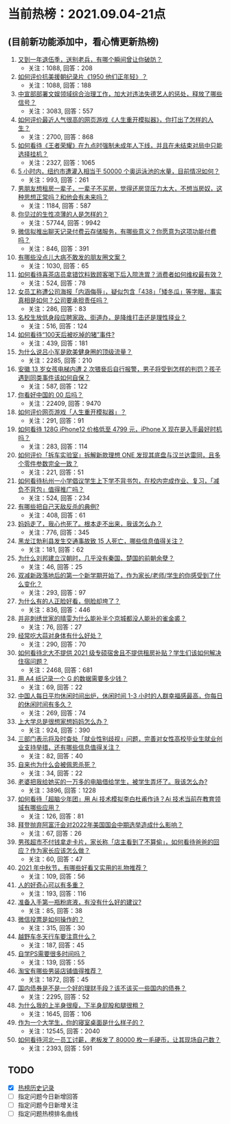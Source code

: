 # 当前热榜：2021.09.04-21点
## (目前新功能添加中，看心情更新热榜)
1. [又到一年退伍季，送别老兵，有哪个瞬间曾让你破防？](https://www.zhihu.com/question/484029261)
    * 关注：1088, 回答：208
2. [如何评价抗美援朝纪录片《1950 他们正年轻》？](https://www.zhihu.com/question/475260500)
    * 关注：1088, 回答：188
3. [中宣部部署文娱领域综合治理工作，加大对违法失德艺人的惩处，释放了哪些信号？](https://www.zhihu.com/question/484282299)
    * 关注：3083, 回答：557
4. [如何评价最近人气很高的网页游戏《人生重开模拟器》，你打出了怎样的人生？](https://www.zhihu.com/question/484487140)
    * 关注：2700, 回答：868
5. [如何看待《王者荣耀》在九点时强制未成年人下线，并且在未结束对局中只能选择挂机？](https://www.zhihu.com/question/484532812)
    * 关注：2327, 回答：1065
6. [5 小时内，纽约市遭灌入相当于 50000 个奥运泳池的水量，目前情况如何？](https://www.zhihu.com/question/484388628)
    * 关注：993, 回答：261
7. [男朋友想租房一辈子，一辈子不买房，觉得还房贷压力太大，不想当房奴，这种思想正常吗？和他会有未来吗？](https://www.zhihu.com/question/479887699)
    * 关注：1184, 回答：587
8. [你见过的生性凉薄的人是怎样的？](https://www.zhihu.com/question/29174460)
    * 关注：57744, 回答：9942
9. [微信拟推出聊天记录付费云存储服务，有哪些意义？你愿意为这项功能付费吗？](https://www.zhihu.com/question/484674591)
    * 关注：846, 回答：391
10. [有哪些没点儿大病不敢发的朋友圈文案？](https://www.zhihu.com/question/483629892)
    * 关注：1030, 回答：65
11. [如何看待喜茶店员拿错饮料致顾客喝下后入院洗胃？消费者如何维权最有效？](https://www.zhihu.com/question/484523708)
    * 关注：524, 回答：78
12. [女员工称遭公司海报「内涵侮辱」，疑似包含「438」「矮冬瓜」等字眼，事实真相是如何？公司要承担责任吗？](https://www.zhihu.com/question/484406846)
    * 关注：286, 回答：83
13. [名校生放低身段应聘家政、街道办，是降维打击还是理性择业？](https://www.zhihu.com/question/484622217)
    * 关注：516, 回答：124
14. [如何看待“100天后被吃掉的猪”事件?](https://www.zhihu.com/question/484143952)
    * 关注：439, 回答：181
15. [为什么说吕小军是欧美健身圈的顶级流量？](https://www.zhihu.com/question/476674229)
    * 关注：2285, 回答：210
16. [安徽 13 岁女孩电梯内遭 2 次猥亵后自行报警，男子将受到怎样的判罚？孩子遇到同类事件该如何自保？](https://www.zhihu.com/question/484237973)
    * 关注：587, 回答：122
17. [你看好中国的 00 后吗？](https://www.zhihu.com/question/339837587)
    * 关注：22409, 回答：9470
18. [如何评价网页游戏「人生重开模拟器」？](https://www.zhihu.com/question/484526139)
    * 关注：291, 回答：91
19. [如何看待 128G iPhone12 价格低至 4799 元，iPhone X 现在是入手最好时机吗？](https://www.zhihu.com/question/484432174)
    * 关注：283, 回答：114
20. [如何评价「拆车实验室」拆解新款理想 ONE 发现其底盘与汉兰达雷同，且多个零件参数完全一致？](https://www.zhihu.com/question/484441010)
    * 关注：221, 回答：51
21. [如何看待杭州一小学倡议学生上下学不背书包，在校内完成作业、复习，「减负不背包」值得推广吗？](https://www.zhihu.com/question/484242133)
    * 关注：524, 回答：234
22. [有哪些把自己天敌反杀的典例?](https://www.zhihu.com/question/481265237)
    * 关注：408, 回答：61
23. [妈妈走了，我心也死了。根本走不出来，我该怎么办？](https://www.zhihu.com/question/483272707)
    * 关注：776, 回答：345
24. [黑龙江勃利县发生交通事故致 15 人死亡，哪些信息值得关注？](https://www.zhihu.com/question/484628079)
    * 关注：181, 回答：62
25. [为什么刘邦建立汉朝时，几乎没有秦国，楚国的前朝余孽？](https://www.zhihu.com/question/484319378)
    * 关注：46, 回答：25
26. [双减新政落地后的第一个新学期开始了，作为家长/老师/学生的你感受到了什么变化？](https://www.zhihu.com/question/483979961)
    * 关注：293, 回答：97
27. [为什么有的人正脸好看，侧脸却垮了？](https://www.zhihu.com/question/483702280)
    * 关注：836, 回答：446
28. [并非刺绣世家的晴雯为什么能补半个京城都没人能补的雀金裘？](https://www.zhihu.com/question/484362516)
    * 关注：76, 回答：27
29. [经常吃大蒜对身体有什么好处？](https://www.zhihu.com/question/475285623)
    * 关注：290, 回答：70
30. [如何看待北大不提供 2021 级专硕宿舍且不提供租房补贴？学生们该如何解决住宿问题？](https://www.zhihu.com/question/483220491)
    * 关注：2468, 回答：681
31. [用 A4 纸记录一个 G 的数据需要多少钱？](https://www.zhihu.com/question/483838337)
    * 关注：69, 回答：22
32. [中国人每日平均休闲时间出炉，休闲时间 1-3 小时的人群幸福感最高，你每日的休闲时间有多久？](https://www.zhihu.com/question/484407964)
    * 关注：269, 回答：74
33. [上大学总是很想家想妈妈怎么办？](https://www.zhihu.com/question/414756223)
    * 关注：924, 回答：390
34. [三部门表示将及时查处「就业性别歧视」问题，完善对女性高校毕业生就业创业支持举措，还有哪些信息值得关注？](https://www.zhihu.com/question/484485579)
    * 关注：82, 回答：40
35. [自来也为什么会被佩恩杀死？](https://www.zhihu.com/question/484339253)
    * 关注：34, 回答：22
36. [老婆把我给她买的一万多的电脑借给学生，被学生弄坏了。我该怎么办?](https://www.zhihu.com/question/420145060)
    * 关注：3896, 回答：1228
37. [如何看待「超脑少年团」用 Ai 技术模拟李白杜甫作诗？Ai 技术当前在教育领域有哪些应用？](https://www.zhihu.com/question/484538986)
    * 关注：126, 回答：81
38. [拜登抛弃阿富汗会对2022年美国国会中期选举造成什么影响？](https://www.zhihu.com/question/480171862)
    * 关注：67, 回答：26
39. [男孩超市不付钱拿走卡片，家长称「店主看到了不算偷」，如何看待爸爸的回应？作为家长应该怎么做？](https://www.zhihu.com/question/483774973)
    * 关注：60, 回答：47
40. [2021 年中秋节，有哪些好看又实用的礼物推荐？](https://www.zhihu.com/question/483993110)
    * 关注：109, 回答：56
41. [人的好奇心可以有多重？](https://www.zhihu.com/question/483749919)
    * 关注：193, 回答：116
42. [准备入手第一瓶粉底液，有没有什么好的建议?](https://www.zhihu.com/question/480187718)
    * 关注：85, 回答：38
43. [微信投票是如何操作的？](https://www.zhihu.com/question/38141143)
    * 关注：315, 回答：30
44. [越野车冬天行车要注意什么？](https://www.zhihu.com/question/441107164)
    * 关注：187, 回答：45
45. [自学PS需要很多时间吗？](https://www.zhihu.com/question/457102614)
    * 关注：139, 回答：55
46. [淘宝有哪些男装店铺值得推荐？](https://www.zhihu.com/question/20918261)
    * 关注：1872, 回答：45
47. [国内债券是不是一个好的理财手段？该不该买一些国内的债券？](https://www.zhihu.com/question/21872142)
    * 关注：2295, 回答：52
48. [为什么我的上半身很瘦，下半身屁股和腿很粗？](https://www.zhihu.com/question/27564483)
    * 关注：1645, 回答：106
49. [作为一个大学生，你的寝室桌面是什么样子的？](https://www.zhihu.com/question/319191971)
    * 关注：12545, 回答：2040
50. [如何看待河北一员工讨薪，老板发了 80000 枚一毛硬币，让其现场自己数？](https://www.zhihu.com/question/484433949)
    * 关注：2393, 回答：591
## TODO
* [x] [热榜历史记录](hot_history/AllHot.md)
* [ ] 指定问题今日新增回答
* [ ] 指定问题今日新增关注
* [ ] 指定问题热榜排名曲线
